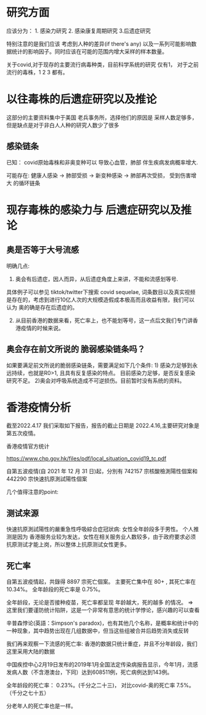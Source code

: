 
# 研究方面

应该分为： 1. 感染力研究 2. 感染康复周期研究 3.后遗症研究

特别注意的是我们应该 考虑到人种的差异(if there's any) 以及一系列可能影响数据统计的影响因子。同时应该在可能的范围内增大采样的样本数量。


关于covid,对于现存的主要流行病毒种类，目前科学系统的研究 仅有1， 对于之前流行的毒株，1 2 3 都有。


# 以往毒株的后遗症研究以及推论

这部分的主要资料集中于美国 老兵事务所，选择他们的原因是 采样人数足够多，但是缺点是对于非白人人种的研究人数少了很多

## 感染链条

已知： covid原始毒株和非奥变种可以 导致心血管，肺部 伴生疾病发病概率增大.

可能存在: 健康人感染 -> 肺部受损 -> 新变种感染 -> 肺部再次受损， 受到伤害增大 的循环链条



# 现存毒株的感染力与 后遗症研究以及推论


## 奥是否等于大号流感

明确几点:

1. 奥会有后遗症，因人而异，从后遗症角度上来讲，不能和流感划等号.

具体例子可以参见 tiktok/twitter下搜索 covid sequelae, 词条数目以及真实视频是存在的，考虑到进行10亿人次的大规模造假成本极高而且收益有限，我们可以认为 奥的确是存在后遗症的。

2. 从目前香港的数据来看，死亡率上，也不能划等号，这一点后文我们专门讲香港疫情的时候来说。




## 奥会存在前文所说的 脆弱感染链条吗？

如果要满足前文所说的脆弱感染链条，需要满足如下几个条件: 1) 感染力足够到永远持续，也就是R0>1, 且具有反复感染的特点。 目前感染力足够，是否反复感染研究不足。 2)奥会对呼吸系统造成不可逆损伤。目前暂时没有系统的资料。 

# 香港疫情分析

截至2022.4.17 我们采取如下报告，报告的截止日期是 2022.4.16,主要研究对象是第五次疫情。

香港疫情官方统计

https://www.chp.gov.hk/files/pdf/local_situation_covid19_tc.pdf

自第五波疫情(自 2021 年 12 月 31 日)起，分別有 742157 宗核酸檢測陽性個案和 442290 宗快速抗原測試陽性個案

几个值得注意的point:

## 测试来源
快速抗原測試陽性的嚴重急性呼吸綜合症冠狀病: 女性全年龄段多于男性。 个人推测是因为 香港服务业较为发达，女性在相关服务业人数较多，由于政府要求必须抗原测试才能上岗，所以整体上抗原测试女性更多。

## 死亡率
自第五波疫情起，共錄得 8897 宗死亡個案。 主要死亡集中在 80+ , 其死亡率在10.34%。 全年龄段的死亡率是 0.75%。

全年龄段，无论是否接种疫苗，死亡率都呈现 年龄越大，死的越多 的情况。 => 这里我们要谨防统计陷阱，这是一个非常有意思的统计学悖论，感兴趣的可以查看

辛普森悖论(英語：Simpson's paradox)，也有其他几个名称，是概率和统计中的一种现象，其中趋势出现在几组数据中，但当这些组被合并后趋势消失或反转

我们再来观察一下流感的死亡率: 香港的数据只统计重症，并且不分年龄段，我们这里采用大陆的数据

中国疾控中心2月19日发布的2019年1月全国法定传染病报告显示，今年1月，流感发病人数（不含港澳台，下同）达到608511例，死亡病例达到143例。

全年龄段的死亡率： 0.23%。(千分之二十三)， 对比covid-奥的死亡率 7.5%。（千分之七十五）

分老年人的死亡率也是一样。


